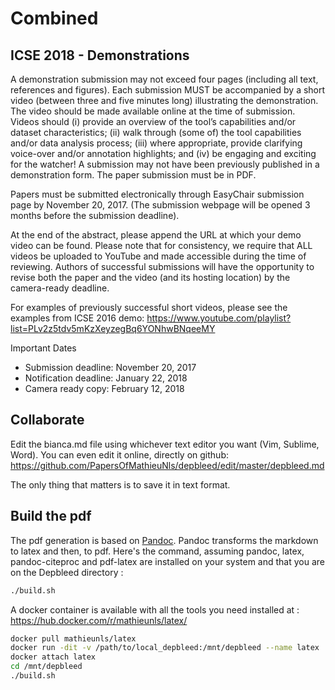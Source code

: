 # Combined

## ICSE 2018 - Demonstrations

A demonstration submission may not exceed four pages (including all text, references and figures). Each submission MUST be accompanied by a short video (between three and five minutes long) illustrating the demonstration. The video should be made available online at the time of submission. Videos should (i) provide an overview of the tool’s capabilities and/or dataset characteristics; (ii) walk through (some of) the tool capabilities and/or data analysis process; (iii) where appropriate, provide clarifying voice-over and/or annotation highlights; and (iv) be engaging and exciting for the watcher! A submission may not have been previously published in a demonstration form. The paper submission must be in PDF.

Papers must be submitted electronically through EasyChair submission page by November 20, 2017. (The submission webpage will be opened 3 months before the submission deadline).

At the end of the abstract, please append the URL at which your demo video can be found. Please note that for consistency, we require that ALL videos be uploaded to YouTube and made accessible during the time of reviewing. Authors of successful submissions will have the opportunity to revise both the paper and the video (and its hosting location) by the camera-ready deadline.

For examples of previously successful short videos, please see the examples from ICSE 2016 demo: https://www.youtube.com/playlist?list=PLv2z5tdv5mKzXeyzegBq6YONhwBNqeeMY

Important Dates

- Submission deadline: November 20, 2017
- Notification deadline: January 22, 2018
- Camera ready copy: February 12, 2018

## Collaborate

Edit the bianca.md file using whichever text editor you want (Vim, Sublime, Word).
You can even edit it online, directly on github: https://github.com/PapersOfMathieuNls/depbleed/edit/master/depbleed.md

The only thing that matters is to save it in text format.

## Build the pdf

The pdf generation is based on [Pandoc](http://pandoc.org/). Pandoc transforms the markdown to latex and then, to pdf.
Here's the command, assuming pandoc, latex, pandoc-citeproc and pdf-latex are installed on your system and that you are on the Depbleed directory :

```bash
./build.sh
```

A docker container is available with all the tools you need installed at : https://hub.docker.com/r/mathieunls/latex/

```bash
docker pull mathieunls/latex
docker run -dit -v /path/to/local_depbleed:/mnt/depbleed --name latex
docker attach latex
cd /mnt/depbleed
./build.sh
```